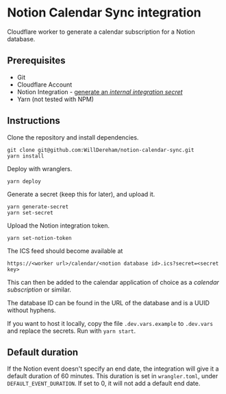 # Notion Calendar Sync integration

Cloudflare worker to generate a calendar subscription for a Notion database.

## Prerequisites

- Git
- Cloudflare Account
- Notion Integration - [generate an _internal integration secret_](https://developers.notion.com/docs/create-a-notion-integration)
- Yarn (not tested with NPM)

## Instructions

Clone the repository and install dependencies.

```
git clone git@github.com:WillDereham/notion-calendar-sync.git
yarn install
```

Deploy with wranglers.

```
yarn deploy
```

Generate a secret (keep this for later), and upload it.

```
yarn generate-secret
yarn set-secret
```

Upload the Notion integration token.

```
yarn set-notion-token
```

The ICS feed should become available at

```
https://<worker url>/calendar/<notion database id>.ics?secret=<secret key>
```

This can then be added to the calendar application of choice as a _calendar subscription_ or similar.

The database ID can be found in the URL of the database and is a UUID without hyphens.

If you want to host it locally, copy the file `.dev.vars.example` to `.dev.vars` and replace the secrets. Run with `yarn start`.

## Default duration

If the Notion event doesn't specify an end date, the integration will give it a default duration of 60 minutes. This duration is set in `wrangler.toml`, under `DEFAULT_EVENT_DURATION`. If set to 0, it will not add a default end date.
